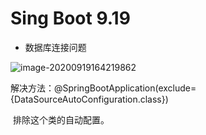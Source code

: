 # Sing Boot 9.19

- 数据库连接问题

![image-20200919164219862](C:\Users\xin\AppData\Roaming\Typora\typora-user-images\image-20200919164219862.png)

解决方法：@SpringBootApplication(exclude= {DataSourceAutoConfiguration.class})	

​	排除这个类的自动配置。